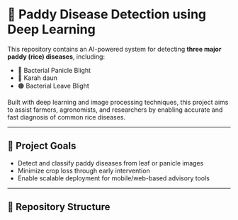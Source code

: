 # 🌾 Paddy Disease Detection using Deep Learning

This repository contains an AI-powered system for detecting **three major paddy (rice) diseases**, including:

- 🦠 Bacterial Panicle Blight  
- 🍃 Karah daun
- 🟤 Bacterial Leave Blight

Built with deep learning and image processing techniques, this project aims to assist farmers, agronomists, and researchers by enabling accurate and fast diagnosis of common rice diseases.

---

## 📌 Project Goals

- Detect and classify paddy diseases from leaf or panicle images
- Minimize crop loss through early intervention
- Enable scalable deployment for mobile/web-based advisory tools

---

## 📁 Repository Structure


